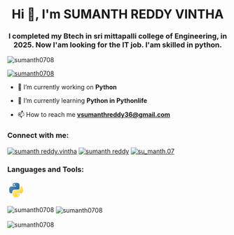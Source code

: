 <h1 align="center">Hi 👋, I'm SUMANTH REDDY VINTHA</h1>
<h3 align="center">I completed my Btech in sri mittapalli college of Engineering, in 2025. Now I'am looking for the IT job. I'am skilled in python.</h3>

<p align="left"> <img src="https://komarev.com/ghpvc/?username=sumanth0708&label=Profile%20views&color=0e75b6&style=flat" alt="sumanth0708" /> </p>

<p align="left"> <a href="https://github.com/ryo-ma/github-profile-trophy"><img src="https://github-profile-trophy.vercel.app/?username=sumanth0708" alt="sumanth0708" /></a> </p>

- 🔭 I’m currently working on **Python**

- 🌱 I’m currently learning **Python in Pythonlife**

- 📫 How to reach me **vsumanthreddy36@gmail.com**

<h3 align="left">Connect with me:</h3>
<p align="left">
<a href="https://linkedin.com/in/sumanth reddy.vintha" target="blank"><img align="center" src="https://raw.githubusercontent.com/rahuldkjain/github-profile-readme-generator/master/src/images/icons/Social/linked-in-alt.svg" alt="sumanth reddy.vintha" height="30" width="40" /></a>
<a href="https://fb.com/sumanth reddy" target="blank"><img align="center" src="https://raw.githubusercontent.com/rahuldkjain/github-profile-readme-generator/master/src/images/icons/Social/facebook.svg" alt="sumanth reddy" height="30" width="40" /></a>
<a href="https://instagram.com/su_manth.07" target="blank"><img align="center" src="https://raw.githubusercontent.com/rahuldkjain/github-profile-readme-generator/master/src/images/icons/Social/instagram.svg" alt="su_manth.07" height="30" width="40" /></a>
</p>

<h3 align="left">Languages and Tools:</h3>
<p align="left"> <a href="https://www.python.org" target="_blank" rel="noreferrer"> <img src="https://raw.githubusercontent.com/devicons/devicon/master/icons/python/python-original.svg" alt="python" width="40" height="40"/> </a> </p>

<p><img align="left" src="https://github-readme-stats.vercel.app/api/top-langs?username=sumanth0708&show_icons=true&locale=en&layout=compact" alt="sumanth0708" /></p>

<p>&nbsp;<img align="center" src="https://github-readme-stats.vercel.app/api?username=sumanth0708&show_icons=true&locale=en" alt="sumanth0708" /></p>

<p><img align="center" src="https://github-readme-streak-stats.herokuapp.com/?user=sumanth0708&" alt="sumanth0708" /></p>
